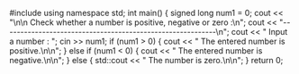 #include <iostream>
using namespace std;
int main()
{
    signed long num1 = 0;
    cout << "\n\n Check whether a number is positive, negative or zero :\n";
    cout << "-----------------------------------------------------------\n";
    cout << " Input a number : ";
    cin >> num1;
    if (num1 > 0)
    {
        cout << " The entered number is positive.\n\n";
    }
    else if (num1 < 0)
    {
        cout << " The entered number is negative.\n\n";
    }
    else
    {
        std::cout << " The number is zero.\n\n";
    }
    return 0;

